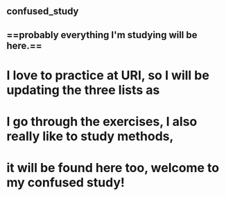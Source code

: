 ## confused_study
  ==probably everything I'm studying will be here.==
-------------------------------------
# I love to practice at URI, so I will be updating the three lists as 
# I go through the exercises, I also really like to study methods, 
# it will be found here too, welcome to my confused study!
